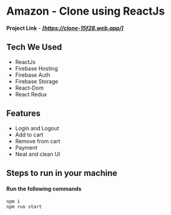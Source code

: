 # Amazon - Clone using ReactJs

**Project Link** - ***[https://clone-15f28.web.app/]***

## Tech We Used

- ReactJs
- Firebase Hosting
- Firebase Auth
- Firebase Storage
- React-Dom
- React Redux

## Features

- Login and Logout
- Add to cart
- Remove from cart
- Payment 
- Neat and clean UI

## Steps to run in your machine

#### Run the following commands
```
npm i
npm run start
```

